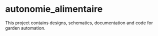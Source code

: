 # autonomie_alimentaire
This project contains designs, schematics, documentation and code for garden automation. 
